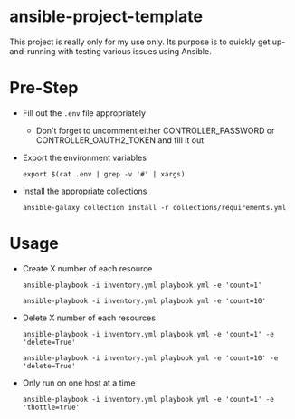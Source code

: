 # ansible-project-template

This project is really only for my use only. Its purpose is to quickly get up-and-running with testing various issues using Ansible.

# Pre-Step

- Fill out the `.env` file appropriately
  - Don't forget to uncomment either CONTROLLER_PASSWORD or CONTROLLER_OAUTH2_TOKEN and fill it out

- Export the environment variables

  ```
  export $(cat .env | grep -v '#' | xargs)
  ```

- Install the appropriate collections

  ```
  ansible-galaxy collection install -r collections/requirements.yml
  ```

# Usage

- Create X number of each resource

  ```
  ansible-playbook -i inventory.yml playbook.yml -e 'count=1'
  ```
  ```
  ansible-playbook -i inventory.yml playbook.yml -e 'count=10'
  ```

- Delete X number of each resources

  ```
  ansible-playbook -i inventory.yml playbook.yml -e 'count=1' -e 'delete=True'
  ```
  ```
  ansible-playbook -i inventory.yml playbook.yml -e 'count=10' -e 'delete=True'
  ```

- Only run on one host at a time

  ```
  ansible-playbook -i inventory.yml playbook.yml -e 'count=1' -e 'thottle=true'
  ```